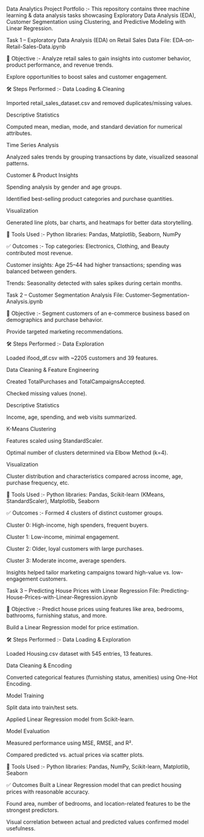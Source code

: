 Data Analytics Project Portfolio :-
This repository contains three machine learning & data analysis tasks showcasing Exploratory Data Analysis (EDA), Customer Segmentation using Clustering, and Predictive Modeling with Linear Regression.

Task 1 – Exploratory Data Analysis (EDA) on Retail Sales Data
File: EDA-on-Retail-Sales-Data.ipynb

🎯 Objective :-
Analyze retail sales to gain insights into customer behavior, product performance, and revenue trends.

Explore opportunities to boost sales and customer engagement.

🛠️ Steps Performed :-
Data Loading & Cleaning

Imported retail_sales_dataset.csv and removed duplicates/missing values.

Descriptive Statistics

Computed mean, median, mode, and standard deviation for numerical attributes.

Time Series Analysis

Analyzed sales trends by grouping transactions by date, visualized seasonal patterns.

Customer & Product Insights

Spending analysis by gender and age groups.

Identified best-selling product categories and purchase quantities.

Visualization

Generated line plots, bar charts, and heatmaps for better data storytelling.

🧰 Tools Used :-
Python libraries: Pandas, Matplotlib, Seaborn, NumPy

✅ Outcomes :-
Top categories: Electronics, Clothing, and Beauty contributed most revenue.

Customer insights: Age 25–44 had higher transactions; spending was balanced between genders.

Trends: Seasonality detected with sales spikes during certain months.

Task 2 – Customer Segmentation Analysis
File: Customer-Segmentation-Analysis.ipynb

🎯 Objective :-
Segment customers of an e-commerce business based on demographics and purchase behavior.

Provide targeted marketing recommendations.

🛠️ Steps Performed :-
Data Exploration

Loaded ifood_df.csv with ~2205 customers and 39 features.

Data Cleaning & Feature Engineering

Created TotalPurchases and TotalCampaignsAccepted.

Checked missing values (none).

Descriptive Statistics

Income, age, spending, and web visits summarized.

K-Means Clustering

Features scaled using StandardScaler.

Optimal number of clusters determined via Elbow Method (k=4).

Visualization

Cluster distribution and characteristics compared across income, age, purchase frequency, etc.

🧰 Tools Used :-
Python libraries: Pandas, Scikit-learn (KMeans, StandardScaler), Matplotlib, Seaborn

✅ Outcomes :-
Formed 4 clusters of distinct customer groups.

Cluster 0: High-income, high spenders, frequent buyers.

Cluster 1: Low-income, minimal engagement.

Cluster 2: Older, loyal customers with large purchases.

Cluster 3: Moderate income, average spenders.

Insights helped tailor marketing campaigns toward high-value vs. low-engagement customers.

Task 3 – Predicting House Prices with Linear Regression
File: Predicting-House-Prices-with-Linear-Regression.ipynb

🎯 Objective :-
Predict house prices using features like area, bedrooms, bathrooms, furnishing status, and more.

Build a Linear Regression model for price estimation.

🛠️ Steps Performed :-
Data Loading & Exploration

Loaded Housing.csv dataset with 545 entries, 13 features.

Data Cleaning & Encoding

Converted categorical features (furnishing status, amenities) using One-Hot Encoding.

Model Training

Split data into train/test sets.

Applied Linear Regression model from Scikit-learn.

Model Evaluation

Measured performance using MSE, RMSE, and R².

Compared predicted vs. actual prices via scatter plots.

🧰 Tools Used :-
Python libraries: Pandas, NumPy, Scikit-learn, Matplotlib, Seaborn

✅ Outcomes
Built a Linear Regression model that can predict housing prices with reasonable accuracy.

Found area, number of bedrooms, and location-related features to be the strongest predictors.

Visual correlation between actual and predicted values confirmed model usefulness.


